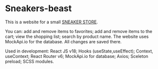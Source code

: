 # Sneakers-beast

This is a website for a small [SNEAKER STORE](https://mikbolshakov.github.io/Sneakers-beast/).

You can: add and remove items to favorites; add and remove items to the cart; view the shopping list; search by product name. The website uses MockApi.io for the database. All changes are saved there.

Used in development: React JS v18; Hooks (useState,useEffect); Context, useContext; React Router v6; MockApi.io for database; Axios; Sceleton preload; SCSS modules.
